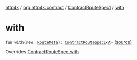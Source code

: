 [http4k](../../index.md) / [org.http4k.contract](../index.md) / [ContractRouteSpec1](index.md) / [with](./with.md)

# with

`fun with(new: `[`RouteMeta`](../-route-meta/index.md)`): `[`ContractRouteSpec1`](index.md)`<`[`A`](index.md#A)`>` [(source)](https://github.com/http4k/http4k/blob/master/http4k-contract/src/main/kotlin/org/http4k/contract/routeSpec.kt#L44)

Overrides [ContractRouteSpec.with](../-contract-route-spec/with.md)

